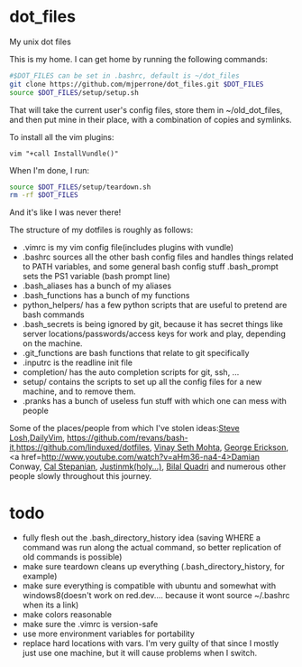 dot_files
=========

My unix dot files

This is my home. I can get home by running the following commands:

```bash
#$DOT_FILES can be set in .bashrc, default is ~/dot_files
git clone https://github.com/mjperrone/dot_files.git $DOT_FILES
source $DOT_FILES/setup/setup.sh
```

That will take the current user's config files, store them in ~/old_dot_files, and then put mine in their place, with a combination of copies and symlinks.

To install all the vim plugins:

```viml
vim "+call InstallVundle()"
```

When I'm done, I run:

```bash
source $DOT_FILES/setup/teardown.sh
rm -rf $DOT_FILES
```
And it's like I was never there! 

The structure of my dotfiles is roughly as follows:

* .vimrc is my vim config file(includes plugins with vundle)
* .bashrc sources all the other bash config files and handles things related to PATH variables, and some general bash config stuff
  .bash_prompt sets the PS1 variable (bash prompt line)
* .bash_aliases has a bunch of my aliases
* .bash_functions has a bunch of my functions
* python_helpers/ has a few python scripts that are useful to pretend are bash commands
* .bash_secrets is being ignored by git, because it has secret things like server locations/passwords/access keys for work and play, depending on the machine.
* .git_functions are bash functions that relate to git specifically
* .inputrc is the readline init file
* completion/ has the auto completion scripts for git, ssh, ...
* setup/ contains the scripts to set up all the config files for a new machine, and to remove them.
* .pranks has a bunch of useless fun stuff with which one can mess with people


Some of the places/people from which I've stolen ideas:<a href=http://learnvimscriptthehardway.stevelosh.com/>Steve Losh</a>,<a href=http://dailyvim.blogspot.com/>DailyVim</a>, <https://github.com/revans/bash-it>,<https://github.com/linduxed/dotfiles>, <a href=http://www.linkedin.com/in/vinaysethmohta>Vinay Seth Mohta</a>, <a href=https://github.com/GeorgeErickson/dotfiles>George Erickson</a>, <a href=http://www.youtube.com/watch?v=aHm36-na4-4>Damian Conway</a>, <a href=https://github.com/Ziphilt/dotfiles>Cal Stepanian</a>, <a href=https://github.com/justinmk/config/>Justinmk(holy...)</a>, <a href=http://bilalquadri.com/blog/2014/03/02/harmonizing-with-vi-nature/>Bilal Quadri</a> and numerous other people slowly throughout this journey.


todo
=========
* fully flesh out the .bash_directory_history idea (saving WHERE a command was run along the actual command, so better replication of old commands is possible)
* make sure teardown cleans up everything (.bash_directory_history, for example)
* make sure everything is compatible with ubuntu and somewhat with windows8(doesn't work on red.dev.... because it wont source ~/.bashrc when its a link)
* make colors reasonable
* make sure the .vimrc is version-safe
* use more environment variables for portability
* replace hard locations with vars. I'm very guilty of that since I mostly just
  use one machine, but it will cause problems when I switch.
